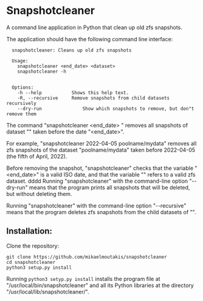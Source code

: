 # Snapshotcleaner
A command line application in Python that clean up old zfs snapshots. 

The application should have the following command line interface:

```
  snapshotcleaner: Cleans up old zfs snapshots

  Usage:
    snapshotcleaner <end_date> <dataset>
    snapshotcleaner -h


  Options:
    -h --help     		Shows this help text.
    -R, --recursive		Remove snapshots from child datasets recursively
    --dry-run				Show which snapshots to remove, but don"t remove them
```

The command "snapshotcleaner <end_date> <dataset>" removes all snapshots of
dataset "<dataset>" taken before the date "<end_date>". 

For example, "snapshotcleaner 2022-04-05 poolname/mydata" removes all zfs snapshots
of the dataset "poolname/mydata" taken before 2022-04-05 (the fifth of April, 2022). 

Before removing the snapshot, "snapshotcleaner" checks that the variable "<end_date>"
is a valid ISO date, and that the variable "<dataset>" refers to a valid zfs dataset. 
dddd
Running "snapshotcleaner" with the command-line option "--dry-run" means that the program
prints all snapshots that will be deleted, but without deleting them. 

Running "snapshotcleaner" with the command-line option "--recursive" means that the program
deletes zfs snapshots from the child datasets of "<dataset>". 


## Installation:
Clone the repository:

  ```
  git clone https://github.com/mikaelmoutakis/snapshotcleaner
  cd snapshotcleaner
  python3 setup.py install
  ```
Running `python3 setyp.py install` installs the program file at "/usr/local/bin/snapshotcleaner" and all its Python 
libraries at the directory "/usr/local/lib/snapshotcleaner/".

